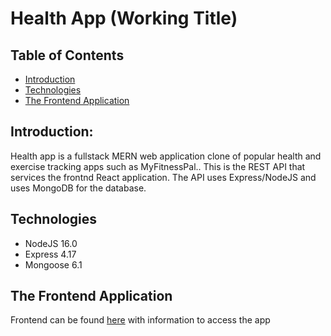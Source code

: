 # Health App (Working Title)

## Table of Contents
* [Introduction](#introduction)
* [Technologies](#technologies)
* [The Frontend Application](#the-frontend-application)

## Introduction:
Health app is a fullstack MERN web application clone of popular health and exercise tracking apps such as MyFitnessPal.. This is the REST API that services the frontnd React application. The API uses Express/NodeJS and uses MongoDB for the database.

## Technologies
* NodeJS 16.0
* Express 4.17
* Mongoose 6.1

## The Frontend Application
Frontend can be found [here](https://github.com/tmullin6/HealthApp) with information to access the app
